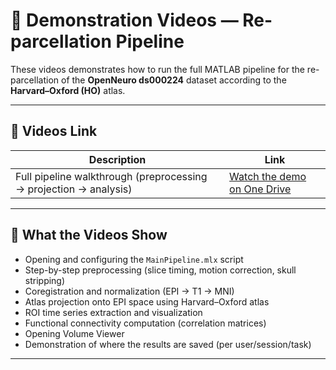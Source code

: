 # 🎥 Demonstration Videos — Re-parcellation Pipeline

These videos demonstrates how to run the full MATLAB pipeline for the re-parcellation of the **OpenNeuro ds000224** dataset according to the **Harvard–Oxford (HO)** atlas.

---

## 🔗 Videos Link

| Description | Link |
|--------------|------|
| Full pipeline walkthrough (preprocessing → projection → analysis) | [Watch the demo on One Drive]((https://unigeit-my.sharepoint.com/:f:/g/personal/s7200337_studenti_unige_it/Elfhpmds5W5Lr82IdOkHvSMBx_1QOjP5SOpl7s4P3UTXtQ?e=IXe0Va))

---

## 🧠 What the Videos Show

- Opening and configuring the `MainPipeline.mlx` script  
- Step-by-step preprocessing (slice timing, motion correction, skull stripping)  
- Coregistration and normalization (EPI → T1 → MNI)  
- Atlas projection onto EPI space using Harvard–Oxford atlas  
- ROI time series extraction and visualization  
- Functional connectivity computation (correlation matrices)
- Opening Volume Viewer
- Demonstration of where the results are saved (per user/session/task) 

---
